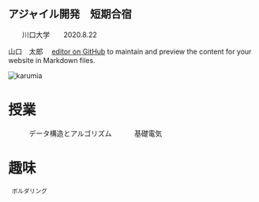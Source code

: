 ## アジャイル開発　短期合宿
　　川口大学　　2020.8.22

山口　太郎　
[editor on GitHub](https://www.google.com/) to maintain and preview the content for your website in Markdown files.

![karumia](http://bx00-150.jpg/)
# 授業
　　　データ構造とアルゴリズム
　　　基礎電気
    
# 趣味
     ボルダリング
     
